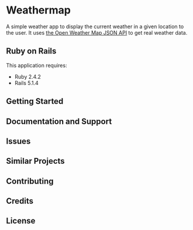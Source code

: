 Weathermap
================

A simple weather app to display the current weather in a given location to the user. It uses [the Open Weather Map JSON API](http://openweathermap.org/API) to get real weather data.

Ruby on Rails
-------------

This application requires:

- Ruby 2.4.2
- Rails 5.1.4

Getting Started
---------------

Documentation and Support
-------------------------

Issues
-------------

Similar Projects
----------------

Contributing
------------

Credits
-------

License
-------
